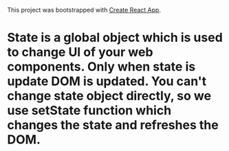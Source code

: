 This project was bootstrapped with [Create React App](https://github.com/facebook/create-react-app).

<h1>State is a global object which is used to change UI of your web components. Only when state is update DOM is updated. You can't change state object directly, so we use setState function which changes the state and refreshes the DOM.<h1>
